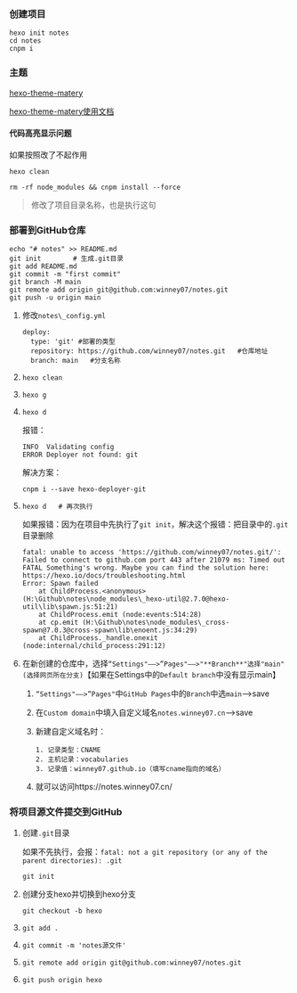 ### 创建项目

```
hexo init notes
cd notes
cnpm i
```

### 主题

[hexo-theme-matery](https://github.com/blinkfox/hexo-theme-matery)

[hexo-theme-matery使用文档](https://github.com/blinkfox/hexo-theme-matery/blob/master/README_CN.md)

#### 代码高亮显示问题

如果按照改了不起作用

```
hexo clean
```

```
rm -rf node_modules && cnpm install --force
```

> 修改了项目目录名称，也是执行这句

### 部署到GitHub仓库

```
echo "# notes" >> README.md
git init        # 生成.git目录
git add README.md
git commit -m "first commit"
git branch -M main
git remote add origin git@github.com:winney07/notes.git
git push -u origin main
```

1. 修改`notes\_config.yml`

   ```
   deploy:
     type: 'git' #部署的类型
     repository: https://github.com/winney07/notes.git   #仓库地址
     branch: main   #分支名称 
   ```

2. ```
   hexo clean
   ```

3. ```
   hexo g
   ```

4. ```
   hexo d
   ```

   报错：

   ```
   INFO  Validating config
   ERROR Deployer not found: git
   ```

   解决方案：

   ```
   cnpm i --save hexo-deployer-git
   ```

5. ```
   hexo d   # 再次执行
   ```

   

   如果报错：因为在项目中先执行了`git init`，解决这个报错：把目录中的`.git`目录删除

   ```
   fatal: unable to access 'https://github.com/winney07/notes.git/': Failed to connect to github.com port 443 after 21079 ms: Timed out
   FATAL Something's wrong. Maybe you can find the solution here: https://hexo.io/docs/troubleshooting.html
   Error: Spawn failed
       at ChildProcess.<anonymous> (H:\Github\notes\node_modules\_hexo-util@2.7.0@hexo-util\lib\spawn.js:51:21)
       at ChildProcess.emit (node:events:514:28)
       at cp.emit (H:\Github\notes\node_modules\_cross-spawn@7.0.3@cross-spawn\lib\enoent.js:34:29)
       at ChildProcess._handle.onexit (node:internal/child_process:291:12)
   ```

6. 在新创建的仓库中，选择`“Settings"——>”Pages"——>"**Branch**"选择"main"(选择网页所在分支)`【如果在Settings中的`Default branch`中没有显示main】

   1. `“Settings"——>”Pages"`中`GitHub Pages`中的`Branch`中选`main`-->save

   2. 在`Custom domain`中填入自定义域名`notes.winney07.cn`-->save

   3. 新建自定义域名时：

      ```
      1. 记录类型：CNAME
      2. 主机记录：vocabularies
      3. 记录值：winney07.github.io（填写cname指向的域名）
      ```

   4. 就可以访问https://notes.winney07.cn/

### 将项目源文件提交到GitHub

1. 创建`.git`目录

   如果不先执行，会报：`fatal: not a git repository (or any of the parent directories): .git`

   ```
   git init
   ```

2. 创建分支hexo并切换到hexo分支

   ```
   git checkout -b hexo 
   ```

3. ```
   git add .
   ```

4. ```
   git commit -m 'notes源文件'
   ```

5. ```
   git remote add origin git@github.com:winney07/notes.git
   ```

6. ```
   git push origin hexo
   ```

   
